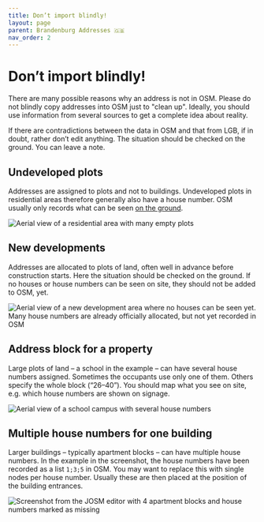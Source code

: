 ```yaml
---
title: Don’t import blindly!
layout: page
parent: Brandenburg Addresses 🇬🇧
nav_order: 2
---
```


# Don’t import blindly!


There are many possible reasons why an address is not in OSM. Please do not
blindly copy addresses into OSM just to "clean up". Ideally, you should use
information from several sources to get a complete idea about reality.

If there are contradictions between the data in OSM and that from LGB, if in
doubt, rather don’t edit anything. The situation should be checked on the
ground. You can leave a note.

## Undeveloped plots

Addresses are assigned to plots and not to buildings. Undeveloped plots in residential areas therefore generally also have a house number. OSM usually only records what can be seen
[on the ground](https://wiki.openstreetmap.org/wiki/Good_practice#Map_what's_on_the_ground).

![Aerial view of a residential area with many empty plots](/brandenburg-addresses/assets/images/empty_lots.jpg)


## New developments

Addresses are allocated to plots of land, often well in advance before
construction starts. Here the situation should be checked on the ground. If no
houses or house numbers can be seen on site, they should not be added to OSM,
yet.

![Aerial view of a new development area where no houses can be seen yet. Many house numbers are already officially allocated, but not yet recorded in OSM](/brandenburg-addresses/assets/images/construction_site.jpg)


## Address block for a property

Large plots of land – a school in the example – can have several house numbers
assigned. Sometimes the occupants use only one of them. Others specify the
whole block (“26–40”). You should map what you see on site, e.g. which house
numbers are shown on signage.

![Aerial view of a school campus with several house numbers](/brandenburg-addresses/assets/images/school.jpg)


## Multiple house numbers for one building

Larger buildings – typically apartment blocks – can have multiple house
numbers.  In the example in the screenshot, the house numbers have been
recorded as a list `1;3;5` in OSM. You may want to replace this with single
nodes per house number.  Usually these are then placed at the position of the
building entrances.

![Screenshot from the JOSM editor with 4 apartment blocks and house numbers marked as missing](/brandenburg-addresses/assets/images/apartments.jpg)
